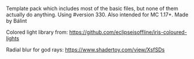 Template pack which includes most of the basic files, but none of them actually do anything. Using #version 330. Also intended for MC 1.17+.
Made by Bálint

Colored light library from:
https://github.com/eclipseisoffline/iris-coloured-lights

Radial blur for god rays:
https://www.shadertoy.com/view/XsfSDs